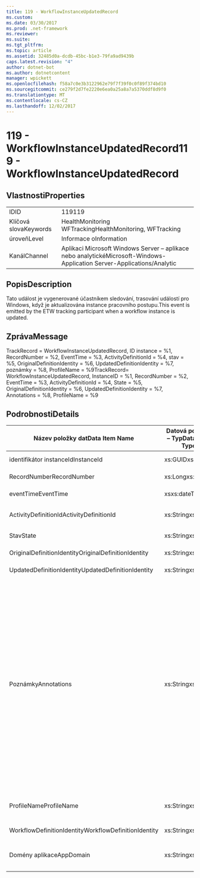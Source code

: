 ```yaml
---
title: 119 - WorkflowInstanceUpdatedRecord
ms.custom: 
ms.date: 03/30/2017
ms.prod: .net-framework
ms.reviewer: 
ms.suite: 
ms.tgt_pltfrm: 
ms.topic: article
ms.assetid: 32485d0a-dcdb-45bc-b1e3-79fa9ad9439b
caps.latest.revision: "4"
author: dotnet-bot
ms.author: dotnetcontent
manager: wpickett
ms.openlocfilehash: f58a7c0e3b3122962e79f7f39f0c0f89f374bd10
ms.sourcegitcommit: ce279f2d7fe2220e6ea0a25a8a7a5370ddf8d9f0
ms.translationtype: MT
ms.contentlocale: cs-CZ
ms.lasthandoff: 12/02/2017
---
```

# <a name="119---workflowinstanceupdatedrecord"></a><span data-ttu-id="c73ca-102">119 - WorkflowInstanceUpdatedRecord</span><span class="sxs-lookup"><span data-stu-id="c73ca-102">119 - WorkflowInstanceUpdatedRecord</span></span>
## <a name="properties"></a><span data-ttu-id="c73ca-103">Vlastnosti</span><span class="sxs-lookup"><span data-stu-id="c73ca-103">Properties</span></span>  
  
|||  
|-|-|  
|<span data-ttu-id="c73ca-104">ID</span><span class="sxs-lookup"><span data-stu-id="c73ca-104">ID</span></span>|<span data-ttu-id="c73ca-105">119</span><span class="sxs-lookup"><span data-stu-id="c73ca-105">119</span></span>|  
|<span data-ttu-id="c73ca-106">Klíčová slova</span><span class="sxs-lookup"><span data-stu-id="c73ca-106">Keywords</span></span>|<span data-ttu-id="c73ca-107">HealthMonitoring WFTracking</span><span class="sxs-lookup"><span data-stu-id="c73ca-107">HealthMonitoring, WFTracking</span></span>|  
|<span data-ttu-id="c73ca-108">úroveň</span><span class="sxs-lookup"><span data-stu-id="c73ca-108">Level</span></span>|<span data-ttu-id="c73ca-109">Informace o</span><span class="sxs-lookup"><span data-stu-id="c73ca-109">Information</span></span>|  
|<span data-ttu-id="c73ca-110">Kanál</span><span class="sxs-lookup"><span data-stu-id="c73ca-110">Channel</span></span>|<span data-ttu-id="c73ca-111">Aplikaci Microsoft Windows Server – aplikace nebo analytické</span><span class="sxs-lookup"><span data-stu-id="c73ca-111">Microsoft-Windows-Application Server-Applications/Analytic</span></span>|  
  
## <a name="description"></a><span data-ttu-id="c73ca-112">Popis</span><span class="sxs-lookup"><span data-stu-id="c73ca-112">Description</span></span>  
 <span data-ttu-id="c73ca-113">Tato událost je vygenerované účastníkem sledování, trasování událostí pro Windows, když je aktualizována instance pracovního postupu.</span><span class="sxs-lookup"><span data-stu-id="c73ca-113">This event is emitted by the ETW tracking participant when a workflow instance is updated.</span></span>  
  
## <a name="message"></a><span data-ttu-id="c73ca-114">Zpráva</span><span class="sxs-lookup"><span data-stu-id="c73ca-114">Message</span></span>  
 <span data-ttu-id="c73ca-115">TrackRecord = WorkflowInstanceUpdatedRecord, ID instance = %1, RecordNumber = %2, EventTime = %3, ActivityDefinitionId = %4, stav = %5, OriginalDefinitionIdentity = %6, UpdatedDefinitionIdentity = %7, poznámky = %8, ProfileName = %9</span><span class="sxs-lookup"><span data-stu-id="c73ca-115">TrackRecord= WorkflowInstanceUpdatedRecord, InstanceID = %1, RecordNumber = %2, EventTime = %3, ActivityDefinitionId = %4, State = %5, OriginalDefinitionIdentity = %6, UpdatedDefinitionIdentity = %7, Annotations = %8, ProfileName = %9</span></span>  
  
## <a name="details"></a><span data-ttu-id="c73ca-116">Podrobnosti</span><span class="sxs-lookup"><span data-stu-id="c73ca-116">Details</span></span>  
  
|<span data-ttu-id="c73ca-117">Název položky dat</span><span class="sxs-lookup"><span data-stu-id="c73ca-117">Data Item Name</span></span>|<span data-ttu-id="c73ca-118">Datová položka – Typ</span><span class="sxs-lookup"><span data-stu-id="c73ca-118">Data Item Type</span></span>|<span data-ttu-id="c73ca-119">Popis</span><span class="sxs-lookup"><span data-stu-id="c73ca-119">Description</span></span>|  
|--------------------|--------------------|-----------------|  
|<span data-ttu-id="c73ca-120">identifikátor instanceId</span><span class="sxs-lookup"><span data-stu-id="c73ca-120">InstanceId</span></span>|<span data-ttu-id="c73ca-121">xs:GUID</span><span class="sxs-lookup"><span data-stu-id="c73ca-121">xs:GUID</span></span>|<span data-ttu-id="c73ca-122">Id instance pracovního postupu</span><span class="sxs-lookup"><span data-stu-id="c73ca-122">The instance id for the workflow</span></span>|  
|<span data-ttu-id="c73ca-123">RecordNumber</span><span class="sxs-lookup"><span data-stu-id="c73ca-123">RecordNumber</span></span>|<span data-ttu-id="c73ca-124">xs:Long</span><span class="sxs-lookup"><span data-stu-id="c73ca-124">xs:long</span></span>|<span data-ttu-id="c73ca-125">Pořadové číslo emitovaného záznamu</span><span class="sxs-lookup"><span data-stu-id="c73ca-125">The sequence number of the emitted record</span></span>|  
|<span data-ttu-id="c73ca-126">eventTime</span><span class="sxs-lookup"><span data-stu-id="c73ca-126">EventTime</span></span>|<span data-ttu-id="c73ca-127">xs</span><span class="sxs-lookup"><span data-stu-id="c73ca-127">xs:dateTime</span></span>|<span data-ttu-id="c73ca-128">Čas v UTC při byl vygenerované události</span><span class="sxs-lookup"><span data-stu-id="c73ca-128">The time in UTC when the event was emitted</span></span>|  
|<span data-ttu-id="c73ca-129">ActivityDefinitionId</span><span class="sxs-lookup"><span data-stu-id="c73ca-129">ActivityDefinitionId</span></span>|<span data-ttu-id="c73ca-130">xs:String</span><span class="sxs-lookup"><span data-stu-id="c73ca-130">xs:string</span></span>|<span data-ttu-id="c73ca-131">Název kořenové aktivity v pracovním postupu</span><span class="sxs-lookup"><span data-stu-id="c73ca-131">The name of the root activity in the workflow</span></span>|  
|<span data-ttu-id="c73ca-132">Stav</span><span class="sxs-lookup"><span data-stu-id="c73ca-132">State</span></span>|<span data-ttu-id="c73ca-133">xs:String</span><span class="sxs-lookup"><span data-stu-id="c73ca-133">xs:string</span></span>|<span data-ttu-id="c73ca-134">Aktuální stav pracovního postupu.</span><span class="sxs-lookup"><span data-stu-id="c73ca-134">The current state of the Workflow.</span></span>|  
|<span data-ttu-id="c73ca-135">OriginalDefinitionIdentity</span><span class="sxs-lookup"><span data-stu-id="c73ca-135">OriginalDefinitionIdentity</span></span>|<span data-ttu-id="c73ca-136">xs:String</span><span class="sxs-lookup"><span data-stu-id="c73ca-136">xs:string</span></span>|<span data-ttu-id="c73ca-137">Původní id definice pracovního postupu</span><span class="sxs-lookup"><span data-stu-id="c73ca-137">The original workflow definition id</span></span>|  
|<span data-ttu-id="c73ca-138">UpdatedDefinitionIdentity</span><span class="sxs-lookup"><span data-stu-id="c73ca-138">UpdatedDefinitionIdentity</span></span>|<span data-ttu-id="c73ca-139">xs:String</span><span class="sxs-lookup"><span data-stu-id="c73ca-139">xs:string</span></span>|<span data-ttu-id="c73ca-140">Id definice aktualizované pracovního postupu</span><span class="sxs-lookup"><span data-stu-id="c73ca-140">The updated workflow definition id</span></span>|  
|<span data-ttu-id="c73ca-141">Poznámky</span><span class="sxs-lookup"><span data-stu-id="c73ca-141">Annotations</span></span>|<span data-ttu-id="c73ca-142">xs:String</span><span class="sxs-lookup"><span data-stu-id="c73ca-142">xs:string</span></span>|<span data-ttu-id="c73ca-143">Poznámky, které byly přidány k této události.</span><span class="sxs-lookup"><span data-stu-id="c73ca-143">The annotations that were added to this event.</span></span> <span data-ttu-id="c73ca-144">Hodnoty jsou uloženy v elementu xml ve formátu \<položky >\< název položky = "annotationName" type="System.String" > annotationValue\</bodu > \< /položky >.</span><span class="sxs-lookup"><span data-stu-id="c73ca-144">The values are stored in an xml element in the format \<items>\< item name = "annotationName" type="System.String">annotationValue\</item>\</items>.</span></span> <span data-ttu-id="c73ca-145">Pokud nejsou zadány žádné poznámky, pak řetězec obsahuje \<položky / >.</span><span class="sxs-lookup"><span data-stu-id="c73ca-145">If no annotations are specified then the string contains \<items/>.</span></span> <span data-ttu-id="c73ca-146">Velikost události trasování událostí pro Windows je omezena velikost vyrovnávací paměti ETW nebo maximální datová část pro událost trasování událostí pro Windows.</span><span class="sxs-lookup"><span data-stu-id="c73ca-146">The ETW event size is limited by the ETW buffer size or the max payload for an ETW event.</span></span> <span data-ttu-id="c73ca-147">Pokud velikost události překročila omezení trasování událostí pro Windows, pak tato událost je rozdělená do odstranit poznámky a nahraďte hodnoty anotace s \<položky >...  \< /položky >.</span><span class="sxs-lookup"><span data-stu-id="c73ca-147">If the size of the event exceeds the ETW limits, then the event is truncated by dropping the annotations and replacing the annotation value with \<items>...\</items>.</span></span>|  
|<span data-ttu-id="c73ca-148">ProfileName</span><span class="sxs-lookup"><span data-stu-id="c73ca-148">ProfileName</span></span>|<span data-ttu-id="c73ca-149">xs:String</span><span class="sxs-lookup"><span data-stu-id="c73ca-149">xs:string</span></span>|<span data-ttu-id="c73ca-150">Název nebo sledování profil, který způsobil v tomto případě se vygenerované</span><span class="sxs-lookup"><span data-stu-id="c73ca-150">The name or the tracking profile that resulted in this event being emitted</span></span>|  
|<span data-ttu-id="c73ca-151">WorkflowDefinitionIdentity</span><span class="sxs-lookup"><span data-stu-id="c73ca-151">WorkflowDefinitionIdentity</span></span>|<span data-ttu-id="c73ca-152">xs:String</span><span class="sxs-lookup"><span data-stu-id="c73ca-152">xs:string</span></span>|<span data-ttu-id="c73ca-153">Id definice pracovního postupu</span><span class="sxs-lookup"><span data-stu-id="c73ca-153">The workflow definition id</span></span>|  
|<span data-ttu-id="c73ca-154">Domény aplikace</span><span class="sxs-lookup"><span data-stu-id="c73ca-154">AppDomain</span></span>|<span data-ttu-id="c73ca-155">xs:String</span><span class="sxs-lookup"><span data-stu-id="c73ca-155">xs:string</span></span>|<span data-ttu-id="c73ca-156">Řetězec vrácený AppDomain.CurrentDomain.FriendlyName.</span><span class="sxs-lookup"><span data-stu-id="c73ca-156">The string returned by AppDomain.CurrentDomain.FriendlyName.</span></span>|
